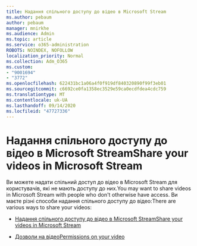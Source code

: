 ```yaml
---
title: Надання спільного доступу до відео в Microsoft Stream
ms.author: pebaum
author: pebaum
manager: mnirkhe
ms.audience: Admin
ms.topic: article
ms.service: o365-administration
ROBOTS: NOINDEX, NOFOLLOW
localization_priority: Normal
ms.collection: Adm_O365
ms.custom:
- "9001694"
- "3772"
ms.openlocfilehash: 622431bc1a06a4f0f919df840320890f99f3eb01
ms.sourcegitcommit: c6692ce0fa1358ec3529e59ca0ecdfdea4cdc759
ms.translationtype: MT
ms.contentlocale: uk-UA
ms.lasthandoff: 09/14/2020
ms.locfileid: "47727336"
---
```

# <a name="share-your-videos-in-microsoft-stream"></a><span data-ttu-id="f9600-102">Надання спільного доступу до відео в Microsoft Stream</span><span class="sxs-lookup"><span data-stu-id="f9600-102">Share your videos in Microsoft Stream</span></span>

<span data-ttu-id="f9600-103">Ви можете надати спільний доступ до відео в Microsoft Stream для користувачів, які не мають доступу до них.</span><span class="sxs-lookup"><span data-stu-id="f9600-103">You may want to share videos in Microsoft Stream with people who don't otherwise have access.</span></span> <span data-ttu-id="f9600-104">Ви маєте різні способи надання спільного доступу до відео:</span><span class="sxs-lookup"><span data-stu-id="f9600-104">There are various ways to share your videos:</span></span>

- [<span data-ttu-id="f9600-105">Надання спільного доступу до відео в Microsoft Stream</span><span class="sxs-lookup"><span data-stu-id="f9600-105">Share your videos in Microsoft Stream</span></span>](https://docs.microsoft.com/stream/portal-share-video)

- [<span data-ttu-id="f9600-106">Дозволи на відео</span><span class="sxs-lookup"><span data-stu-id="f9600-106">Permissions on your video</span></span>](https://docs.microsoft.com/stream/portal-share-video#permissions-on-your-video)
